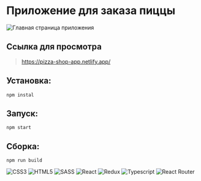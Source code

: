 # Приложение для заказа пиццы

![Главная страница приложения](https://user-images.githubusercontent.com/58606474/176164681-a05fe15f-0693-4c2c-92bc-679102e147ec.jpg)

## Ссылка для просмотра
> https://pizza-shop-app.netlify.app/

## Установка:
```
npm instal
```

## Запуск:
```
npm start
```

## Сборка:
```
npm run build
```

![CSS3](https://img.shields.io/badge/css3-%231572B6.svg?style=for-the-badge&logo=css3&logoColor=white)
![HTML5](https://img.shields.io/badge/html5-%23E34F26.svg?style=for-the-badge&logo=html5&logoColor=white)
![SASS](https://img.shields.io/badge/SASS-hotpink.svg?style=for-the-badge&logo=SASS&logoColor=white)
![React](https://img.shields.io/badge/react-%2320232a.svg?style=for-the-badge&logo=react&logoColor=%2361DAFB)
![Redux](https://img.shields.io/badge/redux-%23764ABC.svg?&style=for-the-badge&logo=redux&logoColor=white)
![Typescript](https://img.shields.io/badge/typescript-%233178C6.svg?&style=for-the-badge&logo=typescript&logoColor=white)
![React Router](https://img.shields.io/badge/React_Router-CA4245?style=for-the-badge&logo=react-router&logoColor=white)

